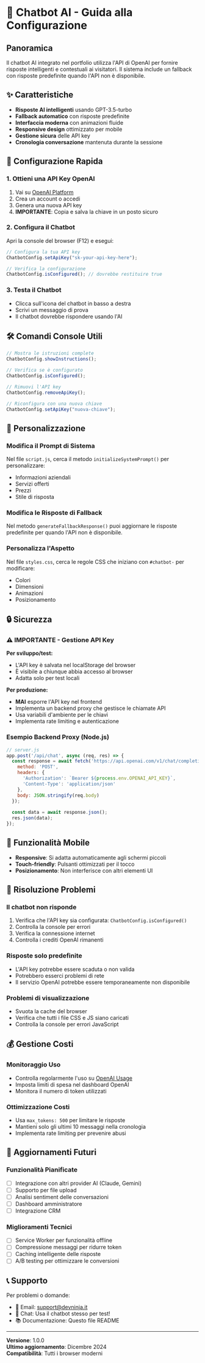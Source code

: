 # 🤖 Chatbot AI - Guida alla Configurazione

## Panoramica

Il chatbot AI integrato nel portfolio utilizza l'API di OpenAI per fornire risposte intelligenti e contestuali ai visitatori. Il sistema include un fallback con risposte predefinite quando l'API non è disponibile.

## ✨ Caratteristiche

- **Risposte AI intelligenti** usando GPT-3.5-turbo
- **Fallback automatico** con risposte predefinite
- **Interfaccia moderna** con animazioni fluide
- **Responsive design** ottimizzato per mobile
- **Gestione sicura** delle API key
- **Cronologia conversazione** mantenuta durante la sessione

## 🚀 Configurazione Rapida

### 1. Ottieni una API Key OpenAI

1. Vai su [OpenAI Platform](https://platform.openai.com/api-keys)
2. Crea un account o accedi
3. Genera una nuova API key
4. **IMPORTANTE**: Copia e salva la chiave in un posto sicuro

### 2. Configura il Chatbot

Apri la console del browser (F12) e esegui:

```javascript
// Configura la tua API key
ChatbotConfig.setApiKey("sk-your-api-key-here");

// Verifica la configurazione
ChatbotConfig.isConfigured(); // dovrebbe restituire true
```

### 3. Testa il Chatbot

- Clicca sull'icona del chatbot in basso a destra
- Scrivi un messaggio di prova
- Il chatbot dovrebbe rispondere usando l'AI

## 🛠️ Comandi Console Utili

```javascript
// Mostra le istruzioni complete
ChatbotConfig.showInstructions();

// Verifica se è configurato
ChatbotConfig.isConfigured();

// Rimuovi l'API key
ChatbotConfig.removeApiKey();

// Riconfigura con una nuova chiave
ChatbotConfig.setApiKey("nuova-chiave");
```

## 🔧 Personalizzazione

### Modifica il Prompt di Sistema

Nel file `script.js`, cerca il metodo `initializeSystemPrompt()` per personalizzare:
- Informazioni aziendali
- Servizi offerti
- Prezzi
- Stile di risposta

### Modifica le Risposte di Fallback

Nel metodo `generateFallbackResponse()` puoi aggiornare le risposte predefinite per quando l'API non è disponibile.

### Personalizza l'Aspetto

Nel file `styles.css`, cerca le regole CSS che iniziano con `#chatbot-` per modificare:
- Colori
- Dimensioni
- Animazioni
- Posizionamento

## 🔒 Sicurezza

### ⚠️ IMPORTANTE - Gestione API Key

**Per sviluppo/test:**
- L'API key è salvata nel localStorage del browser
- È visibile a chiunque abbia accesso al browser
- Adatta solo per test locali

**Per produzione:**
- **MAI** esporre l'API key nel frontend
- Implementa un backend proxy che gestisce le chiamate API
- Usa variabili d'ambiente per le chiavi
- Implementa rate limiting e autenticazione

### Esempio Backend Proxy (Node.js)

```javascript
// server.js
app.post('/api/chat', async (req, res) => {
  const response = await fetch('https://api.openai.com/v1/chat/completions', {
    method: 'POST',
    headers: {
      'Authorization': `Bearer ${process.env.OPENAI_API_KEY}`,
      'Content-Type': 'application/json'
    },
    body: JSON.stringify(req.body)
  });
  
  const data = await response.json();
  res.json(data);
});
```

## 📱 Funzionalità Mobile

- **Responsive**: Si adatta automaticamente agli schermi piccoli
- **Touch-friendly**: Pulsanti ottimizzati per il tocco
- **Posizionamento**: Non interferisce con altri elementi UI

## 🐛 Risoluzione Problemi

### Il chatbot non risponde
1. Verifica che l'API key sia configurata: `ChatbotConfig.isConfigured()`
2. Controlla la console per errori
3. Verifica la connessione internet
4. Controlla i crediti OpenAI rimanenti

### Risposte solo predefinite
- L'API key potrebbe essere scaduta o non valida
- Potrebbero esserci problemi di rete
- Il servizio OpenAI potrebbe essere temporaneamente non disponibile

### Problemi di visualizzazione
- Svuota la cache del browser
- Verifica che tutti i file CSS e JS siano caricati
- Controlla la console per errori JavaScript

## 💰 Gestione Costi

### Monitoraggio Uso
- Controlla regolarmente l'uso su [OpenAI Usage](https://platform.openai.com/usage)
- Imposta limiti di spesa nel dashboard OpenAI
- Monitora il numero di token utilizzati

### Ottimizzazione Costi
- Usa `max_tokens: 500` per limitare le risposte
- Mantieni solo gli ultimi 10 messaggi nella cronologia
- Implementa rate limiting per prevenire abusi

## 🔄 Aggiornamenti Futuri

### Funzionalità Pianificate
- [ ] Integrazione con altri provider AI (Claude, Gemini)
- [ ] Supporto per file upload
- [ ] Analisi sentiment delle conversazioni
- [ ] Dashboard amministratore
- [ ] Integrazione CRM

### Miglioramenti Tecnici
- [ ] Service Worker per funzionalità offline
- [ ] Compressione messaggi per ridurre token
- [ ] Caching intelligente delle risposte
- [ ] A/B testing per ottimizzare le conversioni

## 📞 Supporto

Per problemi o domande:
- 📧 Email: support@devninja.it
- 💬 Chat: Usa il chatbot stesso per test!
- 📚 Documentazione: Questo file README

---

**Versione**: 1.0.0  
**Ultimo aggiornamento**: Dicembre 2024  
**Compatibilità**: Tutti i browser moderni
